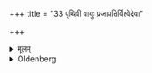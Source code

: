 +++
title = "33 पृथिवी वायुः प्रजापतिर्विश्वेदेवा"

+++

<details><summary>मूलम्</summary>

पृथिवी वायुः प्रजापतिर्विश्वेदेवा आप ओषधिवनस्पतय आकाशः कामो मन्युर्वा रक्षोगणाः पितरो रुद्र इति बलिदैवतानि ३३
</details>

<details><summary>Oldenberg</summary>

31. The gods to whom the Bali offerings belong, are, the Earth, Vāyu, Prajāpati, the Viśve devās, the Waters, the Herbs and Trees, the Ether, Kama or Manyu, the hosts of Rakshas, the Fathers, Rudra.
</details>

